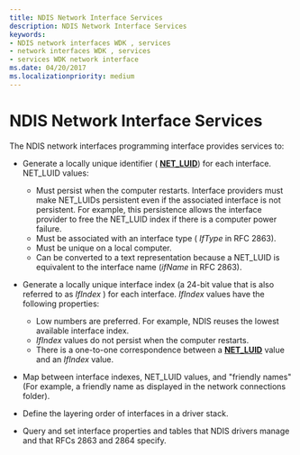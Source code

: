 ```yaml
---
title: NDIS Network Interface Services
description: NDIS Network Interface Services
keywords:
- NDIS network interfaces WDK , services
- network interfaces WDK , services
- services WDK network interface
ms.date: 04/20/2017
ms.localizationpriority: medium
---
```


# NDIS Network Interface Services





The NDIS network interfaces programming interface provides services to:

-   Generate a locally unique identifier ( [**NET\_LUID**](/windows/win32/api/ifdef/ns-ifdef-net_luid_lh)) for each interface. NET\_LUID values:
    -   Must persist when the computer restarts. Interface providers must make NET\_LUIDs persistent even if the associated interface is not persistent. For example, this persistence allows the interface provider to free the NET\_LUID index if there is a computer power failure.
    -   Must be associated with an interface type ( *IfType* in RFC 2863).
    -   Must be unique on a local computer.
    -   Can be converted to a text representation because a NET\_LUID is equivalent to the interface name (*ifName* in RFC 2863).
-   Generate a locally unique interface index (a 24-bit value that is also referred to as *IfIndex* ) for each interface. *IfIndex* values have the following properties:
    -   Low numbers are preferred. For example, NDIS reuses the lowest available interface index.
    -   *IfIndex* values do not persist when the computer restarts.
    -   There is a one-to-one correspondence between a [**NET\_LUID**](/windows/win32/api/ifdef/ns-ifdef-net_luid_lh) value and an *IfIndex* value.
-   Map between interface indexes, NET\_LUID values, and "friendly names" (For example, a friendly name as displayed in the network connections folder).

-   Define the layering order of interfaces in a driver stack.

-   Query and set interface properties and tables that NDIS drivers manage and that RFCs 2863 and 2864 specify.

 

